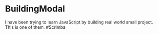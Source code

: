 # BuildingModal
I have been trying to learn JavaScript by building real world small project. 
This is one of them. #Scrimba 
